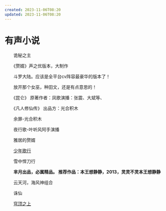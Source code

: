 ```yaml
---
created: 2023-11-06T08:20
updated: 2023-11-06T08:20
---
```

# 有声小说

　　诡秘之主

　　《赘婿》声之优版本，大制作

　　斗罗大陆。应该是全平台cv阵容最豪华的版本了！

　　放开那个女巫，种田文，还是有点意思的！

　　《昆仑》 原著作者：凤歌演播：张震、大斌等、

　　《凡人修仙传》 出品方：光合积木

　　余罪-光合积木

　　夜行歌-叶听风阿手演播

　　雅居的赘婿

　　[少年歌行](https://www.zhihu.com/search?q=%E5%B0%91%E5%B9%B4%E6%AD%8C%E8%A1%8C&search_source=Entity&hybrid_search_source=Entity&hybrid_search_extra=%7B%22sourceType%22%3A%22answer%22%2C%22sourceId%22%3A1508320941%7D)

　　雪中悍刀行

　　**芈月出品，必属精品。 推荐作品：本王想静静，2013，灵灵不灵本王想静静**

　　云天河，海风神组合

　　诛仙

　　[穹顶之上](https://www.zhihu.com/search?q=%E7%A9%B9%E9%A1%B6%E4%B9%8B%E4%B8%8A&search_source=Entity&hybrid_search_source=Entity&hybrid_search_extra=%7B%22sourceType%22%3A%22answer%22%2C%22sourceId%22%3A1508320941%7D)

